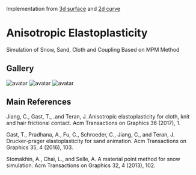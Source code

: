 Implementation from [3d surface](https://github.com/2iw31Zhv/AnisotropicElastoplasticity) and [2d curve](https://forum.taichi.graphics/t/homework2-mpm/1087/2)

# Anisotropic Elastoplasticity

Simulation of Snow, Sand, Cloth and Coupling Based on MPM Method

## Gallery
![avatar](gallery/block1.png)
![avatar](gallery/collision30.png)
![avatar](gallery/coupling52.png)

## Main References
Jiang, C., Gast, T., .and Teran, J. Anisotropic elastoplasticity for cloth, knit and hair frictional contact. Acm Transactions on Graphics 36 (2017), 1.

Gast, T., Pradhana, A., Fu, C., Schroeder, C., Jiang, C., and Teran, J. Drucker-prager elastoplasticity for sand animation. Acm Transactions on Graphics 35, 4 (2016), 103.

Stomakhin, A., Chai, L., and Selle, A. A material point method for snow simulation. Acm Transactions on Graphics 32, 4 (2013), 102.
